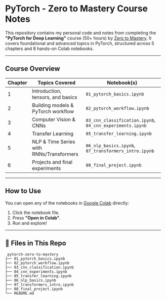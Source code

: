 # PyTorch - Zero to Mastery Course Notes

This repository contains my personal code and notes from completing the **"PyTorch for Deep Learning"** course (50+ hours) by [Zero to Mastery](https://zerotomastery.io/courses/learn-pytorch/). It covers foundational and advanced topics in PyTorch, structured across 5 chapters and 8 hands-on Colab notebooks.

---

##  Course Overview

| Chapter | Topics Covered                        | Notebook(s) |
|---------|----------------------------------------|-------------|
| 1️     | Introduction, tensors, and basics      | `01_pytorch_basics.ipynb` |
| 2️     | Building models & PyTorch workflow     | `02_pytorch_workflow.ipynb` |
| 3️     | Computer Vision & CNNs                 | `03_cnn_classification.ipynb`, `04_cnn_experiments.ipynb` |
| 4️     | Transfer Learning                      | `05_transfer_learning.ipynb` |
| 5️     | NLP & Time Series with RNNs/Transformers | `06_nlp_basics.ipynb`, `07_transformers_intro.ipynb` |
| 6     | Projects and final experiments          | `08_final_project.ipynb` |

---

## How to Use

You can open any of the notebooks in [Google Colab](https://colab.research.google.com/) directly:

1. Click the notebook file.
2. Press **"Open in Colab"**.
3. Run and explore!

---

## 📂 Files in This Repo

```plaintext
 pytorch-zero-to-mastery
├── 01_pytorch_basics.ipynb
├── 02_pytorch_workflow.ipynb
├── 03_cnn_classification.ipynb
├── 04_cnn_experiments.ipynb
├── 05_transfer_learning.ipynb
├── 06_nlp_basics.ipynb
├── 07_transformers_intro.ipynb
├── 08_final_project.ipynb
└── README.md
